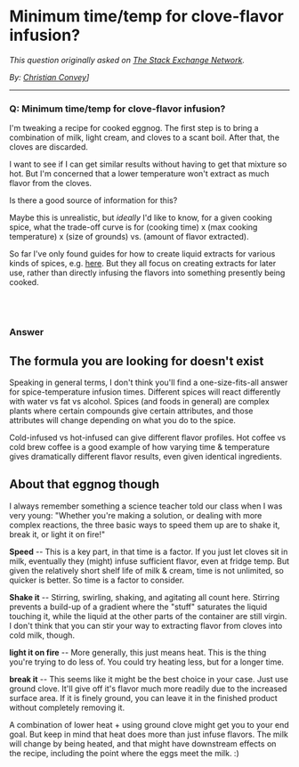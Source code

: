 # Minimum time/temp for clove-flavor infusion?

_This question originally asked on [The Stack Exchange Network](https://dba.stackexchange.com/q/119724)._

_By: [Christian Convey](https://dba.stackexchange.com/u/97718)]_
<br><hr>
### Q: Minimum time/temp for clove-flavor infusion?
<p>I'm tweaking a recipe for cooked eggnog. The first step is to bring a combination of milk, light cream, and cloves to a scant boil.  After that, the cloves are discarded.</p>
<p>I want to see if I can get similar results without having to get that mixture so hot.  But I'm concerned that a lower temperature won't extract as much flavor from the cloves.</p>
<p>Is there a good source of information for this?</p>
<p>Maybe this is unrealistic, but <em>ideally</em> I'd like to know, for a given cooking spice, what the trade-off curve is for (cooking time) x (max cooking temperature) x (size of grounds) vs. (amount of flavor extracted).</p>
<p>So far I've only found guides for how to create liquid extracts for various kinds of spices, e.g. <a href="https://pubs.rsc.org/en/content/articlehtml/2017/ra/c7ra04803c" rel="nofollow noreferrer">here</a>.  But they all focus on creating extracts for later use, rather than directly infusing the flavors into something presently being cooked.</p>

<br><br>
### Answer 
<h2>The formula you are looking for doesn't exist</h2>
<p>Speaking in general terms, I don't think you'll find a one-size-fits-all answer for spice-temperature infusion times. Different spices will react differently with water vs fat vs alcohol. Spices (and foods in general) are complex plants where certain compounds give certain attributes, and those attributes will change depending on what you do to the spice.</p>
<p>Cold-infused vs hot-infused can give different flavor profiles. Hot coffee vs cold brew coffee is a good example of how varying time &amp; temperature gives dramatically different flavor results, even given identical ingredients.</p>
<h2>About that eggnog though</h2>
<p>I always remember something a science teacher told our class when I was very young: &quot;Whether you're making a solution, or dealing with more complex reactions, the three basic ways to speed them up are to shake it, break it, or light it on fire!&quot;</p>
<p><strong>Speed</strong> -- This is a key part, in that time is a factor. If you just let cloves sit in milk, eventually they (might) infuse sufficient flavor, even at fridge temp. But given the relatively short shelf life of milk &amp; cream, time is not unlimited, so quicker is better. So time is a factor to consider.</p>
<p><strong>Shake it</strong> -- Stirring, swirling, shaking, and agitating all count here. Stirring prevents a build-up of a gradient where the &quot;stuff&quot; saturates the liquid touching it, while the liquid at the other parts of the container are still virgin. I don't think that you can stir your way to extracting flavor from cloves into cold milk, though.</p>
<p><strong>light it on fire</strong> -- More generally, this just means heat. This is the thing you're trying to do less of. You could try heating less, but for a longer time.</p>
<p><strong>break it</strong> -- This seems like it might be the best choice in your case. Just use ground clove. It'll give off it's flavor much more readily due to the increased surface area. If it is finely ground, you can leave it in the finished product without completely removing it.</p>
<p>A combination of lower heat + using ground clove might get you to your end goal. But keep in mind that heat does more than just infuse flavors. The milk will change by being heated, and that might have downstream effects on the recipe, including the point where the eggs meet the milk. :)</p>

